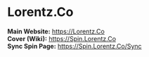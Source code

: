 # Lorentz.Co
**Main Website:** https://Lorentz.Co   
**Cover (Wiki):** https://Spin.Lorentz.Co    
**Sync Spin Page:** https://Spin.Lorentz.Co/Sync
